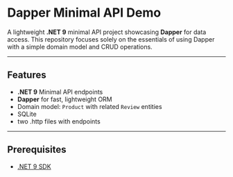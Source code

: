 # Dapper Minimal API Demo 

A lightweight **.NET 9** minimal API project showcasing **Dapper** for data access. This repository focuses solely on the essentials of using Dapper with a simple domain model and CRUD operations.

---

##  Features

- **.NET 9** Minimal API endpoints
- **Dapper** for fast, lightweight ORM
- Domain model: `Product` with related `Review` entities
- SQLite
- two .http files with endpoints

---

##  Prerequisites

- [.NET 9 SDK](https://dotnet.microsoft.com/download)

